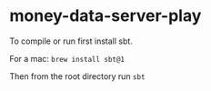 # money-data-server-play

To compile or run first install sbt. 

For a mac:
`brew install sbt@1`

Then from the root directory run `sbt`
